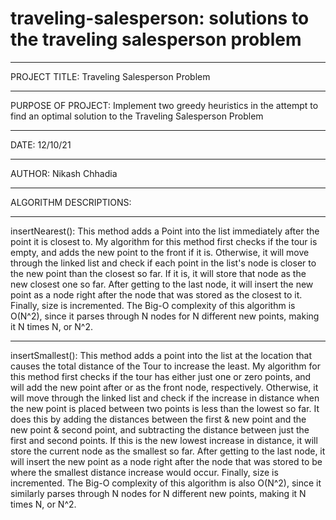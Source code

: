 # traveling-salesperson: solutions to the traveling salesperson problem

-----------

PROJECT TITLE: Traveling Salesperson Problem

-----------
PURPOSE OF PROJECT: Implement two greedy heuristics in the attempt to find an optimal solution to the Traveling Salesperson Problem

-----------
DATE: 12/10/21

-----------
AUTHOR: Nikash Chhadia

-----------
ALGORITHM DESCRIPTIONS:

-----------
insertNearest(): This method adds a Point into the list immediately after the point it is closest to. My algorithm for this method first checks if the tour is empty, and adds the new point to the front if it is. Otherwise, it will move through the linked list and check if each point in the list's node is closer to the new point than the closest so far. If it is, it will store that node as the new closest one so far. After getting to the last node, it will insert the new point as a node right after the node that was stored as the closest to it. Finally, size is incremented. The Big-O complexity of this algorithm is O(N^2), since it parses through N nodes for N different new points, making it N times N, or N^2.

-----------    
insertSmallest(): This method adds a point into the list at the location that causes the total distance of the Tour to increase the least. My algorithm for this method first checks if the tour has either just one or zero points, and will add the new point after or as the front node, respectively. Otherwise, it will move through the linked list and check if the increase in distance when the new point is placed between two points is less than the lowest so far. It does this by adding the distances between the first & new point and the new point & second point, and subtracting the distance between just the first and second points. If this is the new lowest increase in 
distance, it will store the current node as the smallest so far. After getting to the last node, it will insert the new point as a node right after the node that was stored to be where the smallest distance increase would occur. Finally, size is incremented. The Big-O complexity of this algorithm is also O(N^2), since it similarly parses through N nodes for N different new points, making it N times N, or N^2.
